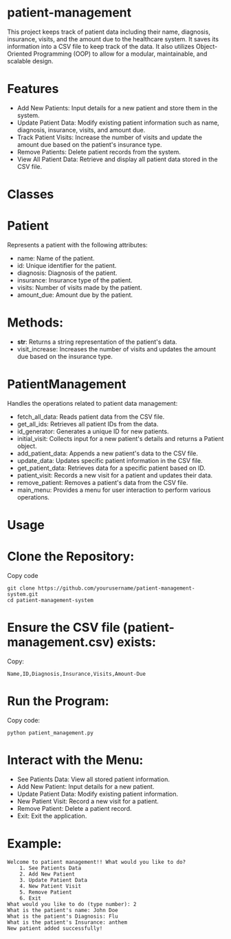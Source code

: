 # patient-management
This project keeps track of patient data including their name, diagnosis, insurance, visits, and the amount due to the healthcare system. It saves its information into a CSV file to keep track of the data. It also utilizes Object-Oriented Programming (OOP) to allow for a modular, maintainable, and scalable design.

# Features
- Add New Patients: Input details for a new patient and store them in the system.
- Update Patient Data: Modify existing patient information such as name, diagnosis, insurance, visits, and amount due.
- Track Patient Visits: Increase the number of visits and update the amount due based on the patient's insurance type.
- Remove Patients: Delete patient records from the system.
- View All Patient Data: Retrieve and display all patient data stored in the CSV file.

# Classes
# Patient
Represents a patient with the following attributes:

- name: Name of the patient.
- id: Unique identifier for the patient.
- diagnosis: Diagnosis of the patient.
- insurance: Insurance type of the patient.
- visits: Number of visits made by the patient.
- amount_due: Amount due by the patient.
# Methods:

- __str__: Returns a string representation of the patient's data.
- visit_increase: Increases the number of visits and updates the amount due based on the insurance type.
# PatientManagement
Handles the operations related to patient data management:

- fetch_all_data: Reads patient data from the CSV file.
- get_all_ids: Retrieves all patient IDs from the data.
- id_generator: Generates a unique ID for new patients.
- initial_visit: Collects input for a new patient's details and returns a Patient object.
- add_patient_data: Appends a new patient's data to the CSV file.
- update_data: Updates specific patient information in the CSV file.
- get_patient_data: Retrieves data for a specific patient based on ID.
- patient_visit: Records a new visit for a patient and updates their data.
- remove_patient: Removes a patient's data from the CSV file.
- main_menu: Provides a menu for user interaction to perform various operations.
# Usage
# Clone the Repository:

Copy code
```
git clone https://github.com/yourusername/patient-management-system.git
cd patient-management-system
```
# Ensure the CSV file (patient-management.csv) exists:

Copy:
```
Name,ID,Diagnosis,Insurance,Visits,Amount-Due
```
# Run the Program:
Copy code:
```
python patient_management.py
```
# Interact with the Menu:

- See Patients Data: View all stored patient information.
- Add New Patient: Input details for a new patient.
- Update Patient Data: Modify existing patient information.
- New Patient Visit: Record a new visit for a patient.
- Remove Patient: Delete a patient record.
- Exit: Exit the application.
# Example:
```
Welcome to patient management!! What would you like to do?
    1. See Patients Data
    2. Add New Patient
    3. Update Patient Data
    4. New Patient Visit
    5. Remove Patient
    6. Exit
What would you like to do (type number): 2
What is the patient's name: John Doe
What is the patient's Diagnosis: Flu
What is the patient's Insurance: anthem
New patient added successfully!
```
